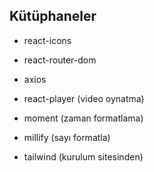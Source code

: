 ## Kütüphaneler

- react-icons

- react-router-dom

- axios

- react-player (video oynatma)

- moment (zaman formatlama)

- millify (sayı formatla)

- tailwind (kurulum sitesinden)
